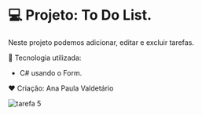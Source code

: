 # 💻 Projeto: To Do List.
Neste projeto podemos adicionar, editar e excluir tarefas.

🚀  Tecnologia utilizada:
- C# usando o Form.
  
 
❤ Criação: Ana Paula Valdetário

![tarefa 5](https://github.com/anapaulavaldetario/ToDoList/assets/102619370/72294377-48b6-4d4e-81f7-d831a5c06fcc)
